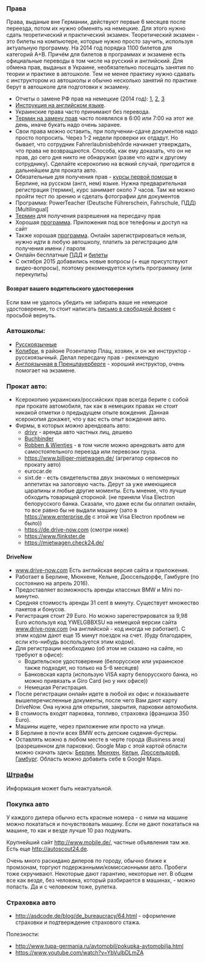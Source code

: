 ### Права

Права, выданые вне Германии, действуют первые 6 месяцев после переезда, потом их нужно обменять на немецкие. Для этого нужно сдать теоретический и практический экзамен. Теоретический экзамен - это билеты на компьютере, которые нужно просто заучить, используя актуальную программу. На 2014 год порядка 1100 билетов для категорий A+B. Причём для билетов в программах и экзамене есть официальные переводы в том числе на русский и английский. Для обмена прав, выданых в Украине, необязательно посещать занятия по теории и практике в автошколе. Тем не менее практику нужно сдавать с инструктором из автошколы и обычно несколько занятий по практике берут в автошколе для подготовки к экзамену.


- Отчеты о замене РФ прав на немецкие (2014 год): [1](http://ewgrafus.livejournal.com/32917.html), [2](http://ewgrafus.livejournal.com/34518.html), [3](http://ewgrafus.livejournal.com/36265.html)
- [Инструкция на английском языке](http://fahrschule-berlin-prenzlauer-berg.de/german%20driving%20license%20exchange.html).
- Украинские права часто принимают без перевода.
- [Термин на замену прав](https://service.berlin.de/dienstleistung/327537/) часто появлялся в 6:00 или 7:00 на этот же день, иначе букать надо очень заранее.
- Свои права можно оставить, при получении-сдаче документов надо просто попросить. Через 1-2 недели проверки их отдадут. Но бывает, что сотрудник Fahrerlaubnisbehörde начинает утверждать, что права не возвращаются. Способа, как ему доказать, что он не прав, до сего дня никто не обнаружил (разве что идти к другому сотруднику). Сделайте ксерокопию на всякий случай, пригодится в дальнейшем для проката авто.
- Обязательные для получения прав - [курсы первой помощи](http://www.dehig.de/standorte/berlin/berlin-mitte/) в Берлине, на русском (англ, нем) языке. Нужна предварительная регистрация (термин), курс занимает около 7 часов. Там же можно пройти тест по зрению и сделать фотографии для документов
- Программа: PowerTeacher (Deutsche Führerschein, Fahrschule, ПДД) [Multilingual] 
- [Термин](https://service.berlin.de/dienstleistung/121598/) для получения разрешения на пересдачу прав
- Хорошая [программа](http://www.fahrschule.de/). Приложения под все телефоны и доступ на сайт
- Также хорошая [программа](http://www.fahren-lernen.de/). Онлайн зарегистрироваться нельзя, нужно идти в любую автошколу, платить за регистрацию для получения имени / пароля
- Онлайн бесплатные [ПДД](http://levy.com.ru/docs/stvo/) и [билеты](http://fuhrerschein.tatarkin.ru/tickets/1.htm)
- С октября 2015 добавились новые вопросы (+ еще присутствуют видео-вопросы), поэтому рекомендуется купить программку (или перекупить)

#### Возврат вашего водительского удостоверения
Если вам не удалось убедить не забирать ваше не немецкое удостоверение, то стоит написать [письмо в свободной форме](https://github.com/ewgRa/de_faq/blob/master/files/DrivingLicenseReturnTemplate.md) с просьбой вернуть.

### Автошколы:
- [Русскоязычные](http://berlin24.ru/firm/avtomobili/avtoshkoli-v-berline/6-45-0.html)
- [Колибри](http://www.fahrschule-colibri.de/), в районе Розенталер Плац, хозяин, и он же инструктор - русскоязычный. Делал пересдачу прав - рекомендую
- [Англоязычная в Пренцлауерберге](http://fahrschule-berlin-prenzlauer-berg.de/) - хороший инструктор, очень помогает на экзамене.

### Прокат авто:
- Ксерокопию украинских/российских прав всегда берите с собой при прокате автомобиля, так как в немецких правах не стоит никакой отметки о предыдущем опыте вождения. Данная ксерокопия докажет, что у вас есть опыт вождения авто.
- Фирмы, в которых можно арендовать авто:
  - [drivy](https://www.drivy.de) - аренда авто частных лиц, дешево
  - [Buchbinder](https://www.buchbinder.de/)
  - [Robben & Wientjes](http://www.robben-wientjes.de/) - в том числе можно арендовать авто для самостоятельного  переезда или перевозки груза.
  - https://www.billiger-mietwagen.de/   (агрегатор сервисов по прокату авто)
  - eurocar.de
  - sixt.de - есть свидетельства двух знакомых о непомерных аппетитах на залоговую часть. Дерут за уже имеющиеся царапины и любые другие моменты. Есть мнение, что лучше обходить товарищей стороной. (не приняли Visa Electron белорусского банка. Сказали, что даже если бы оплатил онлайн, то все равно бы не выдали машину (зато в https://www.enterprise.de с этой же Visa Electron проблем не было))
  - https://de.drive-now.com (смотри ниже)
  - https://www.flinkster.de
  - https://mietwagen.check24.de/

#### DriveNow
- www.drive-now.com Есть английская версия сайта и приложения.
- Работает в Берлине, Мюнхене, Кельне, Дюссельдорфе, Гамбурге (по состоянию на апрель 2016).
- Предоставляет возможность аренды классных BMW и Mini по-минутно.
- Средняя стоимость аренды 31 cent в минуту. Существует множество пакетов и бонусов.
- Регистрация стоит 29 Euro. Но можно зарегестрироватся за 9,98 Euro используя код YWELGBBXSU на немецкой версии сайта www.drive-now.com (на английской - код иногда не работает). С этим кодом дают еще 15 минут поездок на счет. (буду благодарен, если кто-нибудь воспользуется этим кодом).
- Для регистрации необходимо (об этом не сказано на сайте, но требуют в офисе):
  - Водительское удостоверение (белорусское или украинское также подходят, но только на 5-6 месяцев)
  - Банковская карта (использую VISA карту белорусского банка, но можно привязать и Giro Card (но у них офисе))
  - Немецкая Регистрация.
- После регистрации онлайн идете в любой их офис и показываете вышеперечисленные документы, после чего Вам дают карту DriveNow. Она нужна для открытия, закрытия, парковки автомобиля.
- В стоимость входят парковка, топливо, страховка (франшиза 350 Euro).
- Машины ищете, через приложение или просто на улице.
- В Берлине в почти всех BMW есть детские сидения-бустеры.
- Оставлять можно в любом месте в черте города (Business area) (разрешенном для парковки). Google Map с этой картой области можно скачать здесь: [Берлин](https://api2.drive-now.com/geodata/6099/6099.kml), [Мюнхен](https://api2.drive-now.com/geodata/4604/4604.kml), [Кельн](https://api2.drive-now.com/geodata/1174/1174.kml), [Дюссельдорф](https://api2.drive-now.com/geodata/1293/1293.kml),  [Гамбург](https://api2.drive-now.com/geodata/40065/40065.kml). Область можно добавить себе в Google Maps.

### [Штрафы](http://auto.germany.ru/pravo/buskatalog.html)
Информация может быть неактуальной.

### Покупка авто
У каждого дилера обычно есть красные номера - с ними на машине можно покататься и почувствовать машину. Если не дают покататься на машине, то как и везде лучше 10 раз подумать.

Крупнейший сайт http://www.mobile.de/, частные объявления там же. Есть еще http://autoscout24.de.

Очень много раскидано дилеров по городу, обычно ближе к промзонам, торгуют подержанными/комиссионными авто. Пробеги тоже скручивают. Некоторые дают гарантию, некоторые нет. В общем все как везде, без человека, который разбирается в машинах, - можно попасть. Да и с человеком тоже, рулетка.

### Страховка авто
  - http://asdcode.de/blog/de_bureaucracy/64.html - оформление страховки и подтверждение страхового стажа.

Полезности:
- http://www.tupa-germania.ru/avtomobil/pokupka-avtomobilja.html
- https://www.youtube.com/watch?v=YbVulbDLmZA

